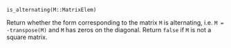 ```
is_alternating(M::MatrixElem)
```

Return whether the form corresponding to the matrix `M` is alternating, i.e. `M = -transpose(M)` and `M` has zeros on the diagonal. Return `false` if `M` is not a square matrix.
